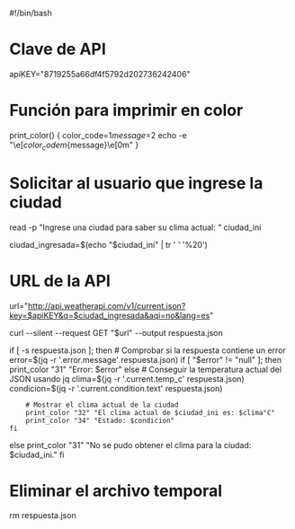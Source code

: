 #!/bin/bash

# Clave de API
apiKEY="8719255a66df4f5792d202736242406"

# Función para imprimir en color
print_color() {
    color_code=$1
    message=$2
    echo -e "\e[${color_code}m${message}\e[0m"
}

# Solicitar al usuario que ingrese la ciudad
read -p "Ingrese una ciudad para saber su clima actual: " ciudad_ini

ciudad_ingresada=$(echo "$ciudad_ini" | tr ' ' '%20')

# URL de la API
url="http://api.weatherapi.com/v1/current.json?key=$apiKEY&q=$ciudad_ingresada&aqi=no&lang=es"

curl --silent --request GET "$url" --output respuesta.json

if [ -s respuesta.json ]; then
    # Comprobar si la respuesta contiene un error
    error=$(jq -r '.error.message' respuesta.json)
    if [ "$error" != "null" ]; then
        print_color "31" "Error: $error"
    else
        # Conseguir la temperatura actual del JSON usando jq
        clima=$(jq -r '.current.temp_c' respuesta.json)
        condicion=$(jq -r '.current.condition.text' respuesta.json)

        # Mostrar el clima actual de la ciudad
        print_color "32" "El clima actual de $ciudad_ini es: $clima°C"
        print_color "34" "Estado: $condicion"
    fi
else
    print_color "31" "No se pudo obtener el clima para la ciudad: $ciudad_ini."
fi

# Eliminar el archivo temporal
rm respuesta.json

